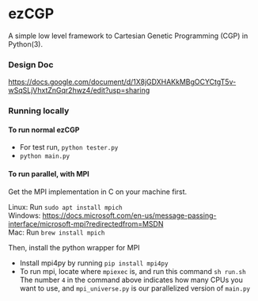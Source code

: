 # ezCGP
A simple low level framework to Cartesian Genetic Programming (CGP) in Python(3).

### Design Doc
https://docs.google.com/document/d/1X8jGDXHAKkMBgOCYCtgT5v-wSqSLjVhxtZnGqr2hwz4/edit?usp=sharing


### Running locally
#### To run normal ezCGP
* For test run, `python tester.py`
* `python main.py`

#### To run parallel, with MPI
Get the MPI implementation in C on your machine first.  

Linux: Run `sudo apt install mpich`  
Windows: https://docs.microsoft.com/en-us/message-passing-interface/microsoft-mpi?redirectedfrom=MSDN   
Mac: Run `brew install mpich`  

Then, install the python wrapper for MPI
* Install mpi4py by running
`pip install mpi4py`
* To run mpi, locate where `mpiexec` is, and run this command
`sh run.sh`   
The number `4` in the command above indicates how many CPUs you want to use, and `mpi_universe.py` is our parallelized version of `main.py`
